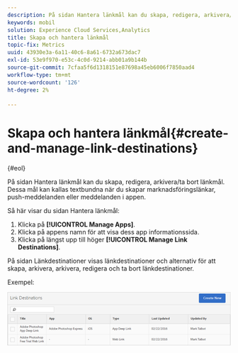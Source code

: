 ```yaml
---
description: På sidan Hantera länkmål kan du skapa, redigera, arkivera/ta bort länkmål. Dessa mål kan kallas textbundna när du skapar marknadsföringslänkar, push-meddelanden eller meddelanden i appen.
keywords: mobil
solution: Experience Cloud Services,Analytics
title: Skapa och hantera länkmål
topic-fix: Metrics
uuid: 43930e3a-6a11-40c6-8a61-6732a673dac7
exl-id: 53e9f970-e53c-4c0d-9214-abb01a9b144b
source-git-commit: 7cfaa5f6d1318151e87698a45eb6006f7850aad4
workflow-type: tm+mt
source-wordcount: '126'
ht-degree: 2%

---
```


# Skapa och hantera länkmål{#create-and-manage-link-destinations}

{#eol}

På sidan Hantera länkmål kan du skapa, redigera, arkivera/ta bort länkmål. Dessa mål kan kallas textbundna när du skapar marknadsföringslänkar, push-meddelanden eller meddelanden i appen.

Så här visar du sidan Hantera länkmål:

1. Klicka på **[!UICONTROL Manage Apps]**.
1. Klicka på appens namn för att visa dess app informationssida.
1. Klicka på längst upp till höger **[!UICONTROL Manage Link Destinations]**.

På sidan Länkdestinationer visas länkdestinationer och alternativ för att skapa, arkivera, arkivera, redigera och ta bort länkdestinationer.

Exempel:

![](assets/link_destinations_list.png)

